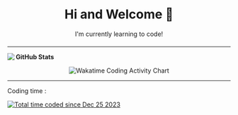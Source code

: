 

<div style="color: var(--text-color); background-color: var(--background-color); text-align: center; margin-bottom: 20px;"> 
  <h1>Hi and Welcome 👋</h1>
  <p>I'm currently learning to code!</p> 
</div> 

<hr>

**GitHub Stats**
<img align="left" src="https://github-readme-stats.vercel.app/api?username=pedx-ko&show_icons=true" /> 

<p align="center"> 
  <img src="https://wakatime.com/share/@018ca161-c839-40b8-923b-d2ef749cd082/0d33332f-be6c-4097-9332-a37e22d90501.svg" alt="Wakatime Coding Activity Chart" />
</p>

<hr> 

<p> Coding time :</p> <a href="https://wakatime.com/@018ca161-c839-40b8-923b-d2ef749cd082"> 
  <img src="https://wakatime.com/badge/user/018ca161-c839-40b8-923b-d2ef749cd082.svg" alt="Total time coded since Dec 25 2023" />
</a>


<!--
**pedx-ko/pedx-ko** is a ✨ _special_ ✨ repository because its `README.md` (this file) appears on your GitHub profile.
:root {
  --text-color: black; 
  --background-color: white; 
}

@media (prefers-color-scheme: dark) {
  :root {
    --text-color: white;  
    --background-color: #222; 
  }
}
Here are some ideas to get you started:

- 🔭 I’m currently working on ...
- 🌱 I’m currently learning ...
- 👯 I’m looking to collaborate on ...
- 🤔 I’m looking for help with ...
- 💬 Ask me about ...
- 📫 How to reach me: ...
- 😄 Pronouns: ...
- ⚡ Fun fact: ...
-->
